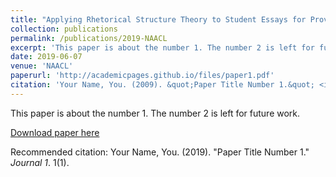 ```yaml
---
title: "Applying Rhetorical Structure Theory to Student Essays for Providing Automated Writing Feedback"
collection: publications
permalink: /publications/2019-NAACL
excerpt: 'This paper is about the number 1. The number 2 is left for future work.'
date: 2019-06-07
venue: 'NAACL'
paperurl: 'http://academicpages.github.io/files/paper1.pdf'
citation: 'Your Name, You. (2009). &quot;Paper Title Number 1.&quot; <i>Journal 1</i>. 1(1).'
---
```

This paper is about the number 1. The number 2 is left for future work.

[Download paper here](http://kexin-yang.github.io/files/NAACL2019Paper.pdf)

Recommended citation: Your Name, You. (2019). "Paper Title Number 1." <i>Journal 1</i>. 1(1).